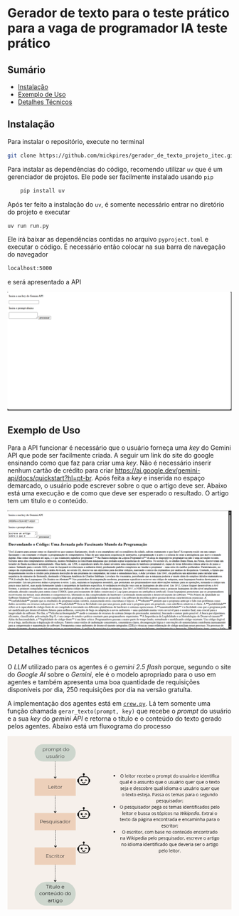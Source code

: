 # Gerador de texto para o teste prático para a vaga de programador IA teste prático

## Sumário

- [Instalação](#instalação)
- [Exemplo de Uso](#exemplo-de-uso)
- [Detalhes Técnicos](#detalhes-técnicos)


## Instalação

Para instalar o repositório, execute no terminal

   ```bash
   git clone https://github.com/mickpires/gerador_de_texto_projeto_itec.git
   ```

Para instalar as dependências do código, recomendo utilizar `uv` que é um gerenciador de projetos. Ele pode ser facilmente instalado usando `pip`

```bash
    pip install uv
```

Após ter feito a instalação do `uv`, é somente necessário entrar no diretório do projeto e executar

```bash
uv run run.py
```

Ele irá baixar as dependências contidas no arquivo `pyproject.toml` e executar o código. É necessário então colocar na sua barra de navegação do navegador

```bash
localhost:5000
```

e será apresentado a API

![alt text](imagens_readme/image.png)

## Exemplo de Uso

Para a API funcionar é necessário que o usuário forneça uma _key_ do Gemini API que pode ser facilmente criada. A seguir um link do site do google ensinando como que faz para criar uma _key_. Não é necessário inserir nenhum cartão de crédito para criar https://ai.google.dev/gemini-api/docs/quickstart?hl=pt-br.
Após feita a _key_ e inserida no espaço demarcado, o usuário pode escrever sobre o que o artigo deve ser. Abaixo está uma execução e de como que deve ser esperado o resultado. O artigo tem um titulo e o conteúdo.

![alt text](imagens_readme/resultado.png)

## Detalhes técnicos

O _LLM_ utilizado para os agentes é o _gemini 2.5 flash_ porque, segundo o site do _Google AI_ sobre o _Gemini_, ele é o modelo apropriado para o uso em agentes e também apresenta uma boa quantidade de requisições disponíveis por dia, 250 requisições por dia na versão gratuíta.

A implementação dos agentes está em [`crew.py`](itec/crew.py). Lá tem somente uma função chamada `gerar_texto(prompt, key)` que recebe o _prompt_ do usuário e a sua _key_ do _gemini API_ e retorna o título e o conteúdo do texto gerado pelos agentes. Abaixo está um fluxograma do processo

![alt text](fluxograma.png)